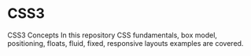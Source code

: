 # CSS3
CSS3 Concepts
In this repository CSS fundamentals, box model, positioning, floats, fluid, fixed, responsive layouts examples are covered.
